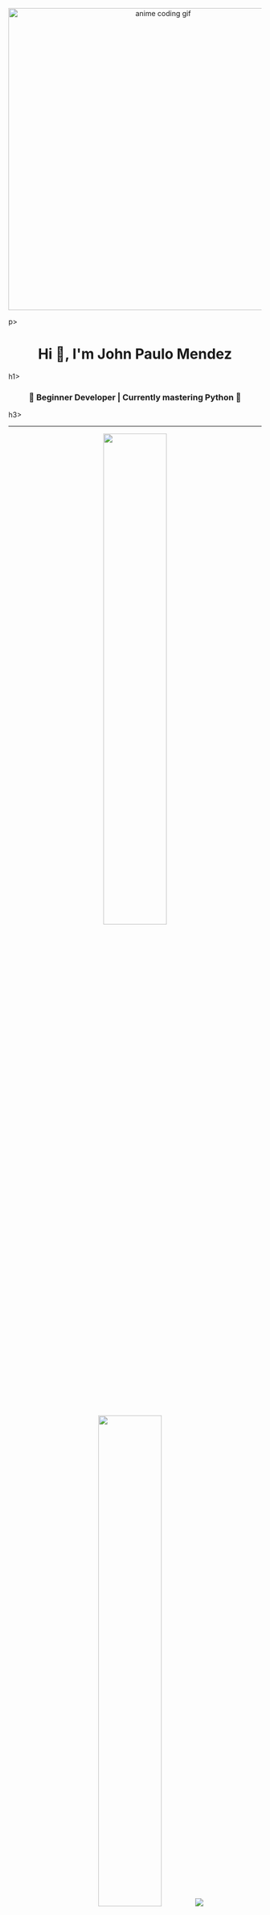 <p align="center">
  <!-- Minimal anime GIF banner -->
    <img src="https://media.giphy.com/media/qgQUggAC3Pfv687qPC/giphy.gif" width="600" alt="anime coding gif">
</p>p>

<h1 align="center">Hi 👋, I'm John Paulo Mendez</h1>h1>
<h3 align="center">🚀 Beginner Developer | Currently mastering Python 🐍</h3>h3>

---

<p align="center">
  <img height="50%" width="auto" src ="https://github-readme-stats.vercel.app/api?username=your-github-username&show_icons=true&count_private=true&theme=darcula&hide_border=true&hide=issues,contribs&bg_color=00000000">
    <img height="50%" width="auto" src ="https://github-readme-stats.vercel.app/api/top-langs/?username=your-github-username&layout=compact&hide_border=true&theme=darcula&bg_color=00000000&langs_count=6&hide=jupyter%20notebook,tex,css,php">
      <img src ="https://github-readme-streak-stats.herokuapp.com?user=your-github-username&theme=darcula&hide_border=true&background=FFFFFF00">
</p>p>

---

### 🌱 About Me
- 💻 I’m currently mastering **Python**
- - 🎯 My goal is to build projects, share them here, and grow step by step
  - - 📚 Interested in backend development and problem-solving
   
    - ---

    ### 🔧 Tech Stack

    **Badges style**
    <p align="center">
      <img src="https://img.shields.io/badge/Python-3776AB?style=for-the-badge&logo=python&logoColor=white"/>
        <img src="https://img.shields.io/badge/Git-F05032?style=for-the-badge&logo=git&logoColor=white"/>
          <img src="https://img.shields.io/badge/GitHub-181717?style=for-the-badge&logo=github&logoColor=white"/>
            <img src="https://img.shields.io/badge/Docker-2496ED?style=for-the-badge&logo=docker&logoColor=white"/>
              <img src="https://img.shields.io/badge/PostgreSQL-316192?style=for-the-badge&logo=postgresql&logoColor=white"/>
                <img src="https://img.shields.io/badge/HTML5-E34F26?style=for-the-badge&logo=html5&logoColor=white"/>
                  <img src="https://img.shields.io/badge/CSS3-1572B6?style=for-the-badge&logo=css3&logoColor=white"/>
    </p>p>

    **Icon style**
    <p align="center">
      <img src="https://cdn.jsdelivr.net/gh/devicons/devicon/icons/python/python-original.svg" width="40"/>
        <img src="https://cdn.jsdelivr.net/gh/devicons/devicon/icons/git/git-original.svg" width="40"/>
          <img src="https://cdn.jsdelivr.net/gh/devicons/devicon/icons/github/github-original.svg" width="40"/>
            <img src="https://cdn.jsdelivr.net/gh/devicons/devicon/icons/docker/docker-original.svg" width="40"/>
              <img src="https://cdn.jsdelivr.net/gh/devicons/devicon/icons/postgresql/postgresql-original.svg" width="40"/>
                <img src="https://cdn.jsdelivr.net/gh/devicons/devicon/icons/html5/html5-original.svg" width="40"/>
                  <img src="https://cdn.jsdelivr.net/gh/devicons/devicon/icons/css3/css3-original.svg" width="40"/>
    </p>p>

    ---

    ### 📫 Reach Me
    - 📧 Email: your.email@example.com
    - - 💼 LinkedIn: [linkedin.com/in/your-profile](#)
     
      - ---

      ⭐ *Thanks for visiting my profile — feel free to connect or check out my projects!*
      
